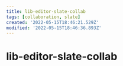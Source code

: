```yaml
---
title: lib-editor-slate-collab
tags: [collaboration, slate]
created: '2022-05-15T18:46:21.529Z'
modified: '2022-05-15T18:46:36.893Z'
---
```


# lib-editor-slate-collab


